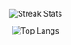<p align="center">
  <img src="https://streak-stats.demolab.com/?user=gojaeng&hide_border=true&background=EBEBEB00&stroke=82B3ED&ring=82B3ED&fire=82B3ED&currStreakNum=E0EBFF&currStreakLabel=82B3ED&sideLabels=82B3ED&sideNums=E0EBFF&bg_color=EBEBEB00" alt="Streak Stats">
</p>

<p align="center">
  <img src="https://github-readme-stats.vercel.app/api/top-langs/?username=gojaeng&layout=compact&title_color=82B3ED&hide_border=true&bg_color=EBEBEB00" alt="Top Langs">
</p>



<!--
**gojaeng/gojaeng** is a ✨ _special_ ✨ repository because its `README.md` (this file) appears on your GitHub profile.

Here are some ideas to get you started:

- 🔭 I’m currently working on ...
- 🌱 I’m currently learning ...
- 👯 I’m looking to collaborate on ...
- 🤔 I’m looking for help with ...
- 💬 Ask me about ...
- 📫 How to reach me: ...
- 😄 Pronouns: ...
- ⚡ Fun fact: ...
![아이디's github stats](https://github-readme-stats.vercel.app/api?username=gojaeng&show_icons=true&title_color=82B3ED)
-->
